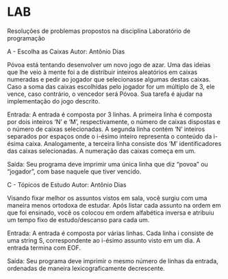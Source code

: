 # LAB
Resoluções de problemas propostos na disciplina Laboratório de programação


A - 
Escolha as Caixas
Autor: Antônio Dias

Póvoa está tentando desenvolver um novo jogo de azar. Uma das ideias que lhe veio à
mente foi a de distribuir inteiros aleatórios em caixas numeradas e pedir ao jogador que
selecionasse algumas destas caixas. Caso a soma das caixas escolhidas pelo jogador for
um múltiplo de 3, ele vence, caso contrário, o vencedor será Póvoa. Sua tarefa é ajudar
na implementação do jogo descrito.

Entrada:
A entrada é composta por 3 linhas. A primeira linha é composta por dois inteiros ‘N’ e ‘M’,
respectivamente, o número de caixas dispostas e o número de caixas selecionadas. A
segunda linha contém ‘N’ inteiros separados por espaços onde o i-ésimo inteiro
representa o conteúdo da i-ésima caixa. Analogamente, a terceira linha consiste dos ‘M’
identificadores das caixas selecionadas. A numeração das caixas começa em um.

Saída:
Seu programa deve imprimir uma única linha que diz “povoa” ou “jogador”, com base
naquele que tiver vencido.


C -
Tópicos de Estudo
Autor: Antônio Dias

Visando fixar melhor os assuntos vistos em sala, você surgiu com uma maneira menos
ortodoxa de estudar. Após listar cada assunto na ordem em que foi ensinado, você os
colocou em ordem alfabética inversa e atribuiu um tempo fixo de estudo/descanso para
cada um.

Entrada:
A entrada é composta por várias linhas. Cada linha i consiste de uma string S,
correspondente ao i-ésimo assunto visto em um dia.
A entrada termina com EOF.

Saída:
Seu programa deve imprimir o mesmo número de linhas da entrada, ordenadas de
maneira lexicograficamente decrescente.

